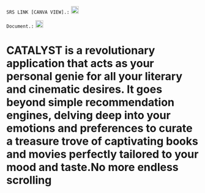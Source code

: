 `SRS LINK [CANVA VIEW].:`
<a href="[https://www.canva.com/design/DAF3EqrdRY8/MEJm7r7NL5R74_CzhSd77Q/edit?utm_content=DAF3EqrdRY8&utm_campaign=designshare&utm_medium=link2&utm_source=sharebutton](https://www.canva.com/design/DAF3EqrdRY8/MEJm7r7NL5R74_CzhSd77Q/edit?utm_content=DAF3EqrdRY8&utm_campaign=designshare&utm_medium=link2&utm_source=sharebutton)https://www.canva.com/design/DAF3EqrdRY8/MEJm7r7NL5R74_CzhSd77Q/edit?utm_content=DAF3EqrdRY8&utm_campaign=designshare&utm_medium=link2&utm_source=sharebutton"><img src="https://encrypted-tbn0.gstatic.com/images?q=tbn:ANd9GcS4P2l6M64Weai0P2FsGncFjsrAz8etMlLD8eymvrUyhg&s" height="20" width="20" alt="SRS"></a>


`Document.:`
<a href="https://docs.google.com/document/d/1VBSw1xBcWBIlgyXsuE3OcGmKQlbimAznUnp-RyU3kBs/edit"><img src="https://cdn-icons-png.freepik.com/256/888/888034.png?semt=ais_hybrid" height="20" width="20" alt="SRS"></a>


# CATALYST is a revolutionary application that acts as your personal genie for all your literary and cinematic desires. It goes beyond simple recommendation engines, delving deep into your emotions and preferences to curate a treasure trove of captivating books and movies perfectly tailored to your mood and taste.No more endless scrolling

